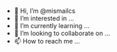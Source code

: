 - 👋 Hi, I’m @mismailcs
- 👀 I’m interested in ...
- 🌱 I’m currently learning ...
- 💞️ I’m looking to collaborate on ...
- 📫 How to reach me ...

<!---
mismailcs/mismailcs is a ✨ special ✨ repository because its `README.md` (this file) appears on your GitHub profile.
You can click the Preview link to take a look at your changes.
--->

